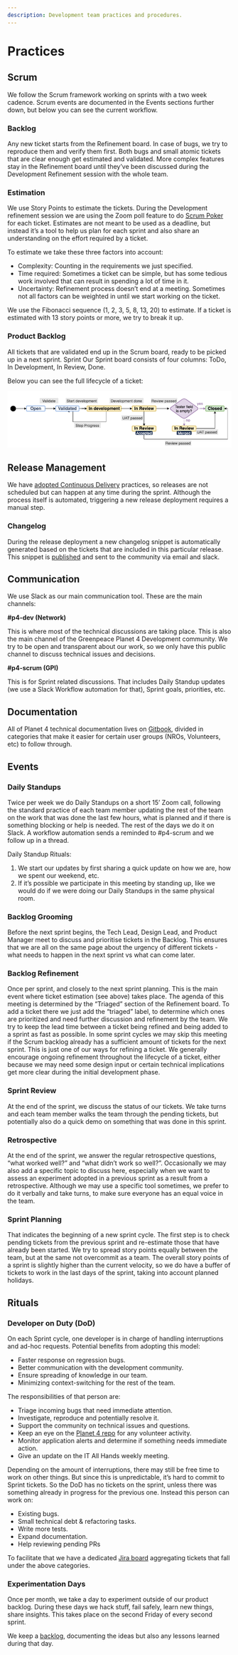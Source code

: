 ```yaml
---
description: Development team practices and procedures.
---
```


# Practices

## Scrum&#x20;

We follow the Scrum framework working on sprints with a two week cadence. Scrum events are documented in the Events sections further down, but below you can see the current workflow.

### Backlog

Any new ticket starts from the Refinement board. In case of bugs, we try to reproduce them and verify them first. Both bugs and small atomic tickets that are clear enough get estimated and validated. More complex features stay in the Refinement board until they’ve been discussed during the Development Refinement session with the whole team.&#x20;

### Estimation&#x20;

We use Story Points to estimate the tickets. During the Development refinement session we are using the Zoom poll feature to do [Scrum Poker](https://en.wikipedia.org/wiki/Planning\_poker) for each ticket. Estimates are not meant to be used as a deadline, but instead it’s a tool to help us plan for each sprint and also share an understanding on the effort required by a ticket.

To estimate we take these three factors into account:

* Complexity: Counting in the requirements we just specified.
* Time required: Sometimes a ticket can be simple, but has some tedious work involved that can result in spending a lot of time in it.
* Uncertainty: Refinement process doesn’t end at a meeting. Sometimes not all factors can be weighted in until we start working on the ticket.

We use the Fibonacci sequence (1, 2, 3, 5, 8, 13, 20) to estimate. If a ticket is estimated with 13 story points or more, we try to break it up.&#x20;

### Product Backlog&#x20;

All tickets that are validated end up in the Scrum board, ready to be picked up in a next sprint. Sprint Our Sprint board consists of four columns: ToDo, In Development, In Review, Done.

Below you can see the full lifecycle of a ticket:

![Development Workflow](../.gitbook/assets/agile-workflow.png)

## Release Management&#x20;

We have [adopted Continuous Delivery](https://medium.com/planet4/moving-planet-4-from-weekly-releases-to-continuous-delivery-db1e4f9b097c) practices, so releases are not scheduled but can happen at any time during the sprint. Although the process itself is automated, triggering a new release deployment requires a manual step.&#x20;

### Changelog&#x20;

During the release deployment a new changelog snippet is automatically generated based on the tickets that are included in this particular release. This snippet is [published](practices.md#changelog) and sent to the community via email and slack.

## Communication&#x20;

We use Slack as our main communication tool. These are the main channels:

**#p4-dev (Network)**&#x20;

This is where most of the technical discussions are taking place. This is also the main channel of the Greenpeace Planet 4 Development community. We try to be open and transparent about our work, so we only have this public channel to discuss technical issues and decisions.&#x20;

**#p4-scrum (GPI)**&#x20;

This is for Sprint related discussions. That includes Daily Standup updates (we use a Slack Workflow automation for that), Sprint goals, priorities, etc.

## Documentation&#x20;

All of Planet 4 technical documentation lives on [Gitbook](https://app.gitbook.com/o/-LMm4Q4AuKcwl38JYrxF/s/-M15KrJzoMvhbv4NcO9o/), divided in categories that make it easier for certain user groups (NROs, Volunteers, etc) to follow through.&#x20;

## Events&#x20;

### Daily Standups&#x20;

Twice per week we do Daily Standups on a short 15’ Zoom call, following the standard practice of each team member updating the rest of the team on the work that was done the last few hours, what is planned and if there is something blocking or help is needed. The rest of the days we do it on Slack. A workflow automation sends a reminded to #p4-scrum and we follow up in a thread.

Daily Standup Rituals:

1. We start our updates by first sharing a quick update on how we are, how we spent our weekend, etc.&#x20;
2. If it’s possible we participate in this meeting by standing up, like we would do if we were doing our Daily Standups in the same physical room.&#x20;

### Backlog Grooming

Before the next sprint begins, the Tech Lead, Design Lead, and Product Manager meet to discuss and prioritise tickets in the Backlog. This ensures that we are all on the same page about the urgency of different tickets - what needs to happen in the next sprint vs what can come later.&#x20;

### Backlog Refinement

Once per sprint, and closely to the next sprint planning. This is the main event where ticket estimation (see above) takes place. The agenda of this meeting is determined by the “Triaged” section of the Refinement board. To add a ticket there we just add the “triaged” label, to determine which ones are prioritized and need further discussion and refinement by the team. We try to keep the lead time between a ticket being refined and being added to a sprint as fast as possible. In some sprint cycles we may skip this meeting if the Scrum backlog already has a sufficient amount of tickets for the next sprint. This is just one of our ways for refining a ticket. We generally encourage ongoing refinement throughout the lifecycle of a ticket, either because we may need some design input or certain technical implications get more clear during the initial development phase.&#x20;

### Sprint Review&#x20;

At the end of the sprint, we discuss the status of our tickets. We take turns and each team member walks the team through the pending tickets, but potentially also do a quick demo on something that was done in this sprint.&#x20;

### Retrospective&#x20;

At the end of the sprint, we answer the regular retrospective questions, “what worked well?” and “what didn’t work so well?”. Occasionally we may also add a specific topic to discuss here, especially when we want to assess an experiment adopted in a previous sprint as a result from a retrospective. Although we may use a specific tool sometimes, we prefer to do it verbally and take turns, to make sure everyone has an equal voice in the team.&#x20;

### Sprint Planning&#x20;

That indicates the beginning of a new sprint cycle. The first step is to check pending tickets from the previous sprint and re-estimate those that have already been started. We try to spread story points equally between the team, but at the same not overcommit as a team. The overall story points of a sprint is slightly higher than the current velocity, so we do have a buffer of tickets to work in the last days of the sprint, taking into account planned holidays.

## Rituals

### Developer on Duty (DoD)

On each Sprint cycle, one developer is in charge of handling interruptions and ad-hoc requests. Potential benefits from adopting this model:

* Faster response on regression bugs.&#x20;
* Better communication with the development community.&#x20;
* Ensure spreading of knowledge in our team.&#x20;
* Minimizing context-switching for the rest of the team.

The responsibilities of that person are:

* Triage incoming bugs that need immediate attention.&#x20;
* Investigate, reproduce and potentially resolve it.&#x20;
* Support the community on technical issues and questions.&#x20;
* Keep an eye on the [Planet 4 repo](https://github.com/greenpeace/planet4/issues) for any volunteer activity.&#x20;
* Monitor application alerts and determine if something needs immediate action.&#x20;
* Give an update on the IT All Hands weekly meeting.

Depending on the amount of interruptions, there may still be free time to work on other things. But since this is unpredictable, it’s hard to commit to Sprint tickets. So the DoD has no tickets on the sprint, unless there was something already in progress for the previous one. Instead this person can work on:

* Existing bugs.&#x20;
* Small technical debt & refactoring tasks.&#x20;
* Write more tests.&#x20;
* Expand documentation.&#x20;
* Help reviewing pending PRs

To facilitate that we have a dedicated [Jira board](https://jira.greenpeace.org/secure/RapidBoard.jspa?rapidView=170) aggregating tickets that fall under the above categories.

### Experimentation Days

Once per month, we take a day to experiment outside of our product backlog. During these days we hack stuff, fail safely, learn new things, share insights. This takes place on the second Friday of every second sprint.

We keep a [backlog](https://docs.google.com/document/d/1-UX-5TNLow9766yaTGUa0I2KxpfeUtgl6sf0iCizWoM/), documenting the ideas but also any lessons learned during that day.
